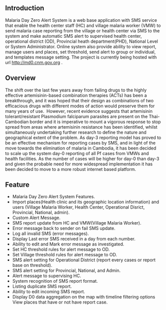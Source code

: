 ## Introduction

Malaria Day Zero Alert System is a web base application with SMS service that  enable the health center staff (HC) and village malaria worker (VMW) to send malaria case reporting  from the village or health center via SMS to the system and make automatic SMS alert to supervised health center, operational district (OD), Provincial heath department(PHD), National Level or System Administrator. Online system also provide ability to view  report, manage users and places, set threshold,  send alert to group or individual, and templates message setting. The project is currently being hosted with url http://md0.cnm.gov.org  .

## Overview

The shift over the last few years away from failing drugs to the highly effective artemisinin-based combination therapies (ACTs) has been a breakthrough, and it was hoped that their design as combinations of two efficacious drugs with different modes of action would preserve them for many years of use.  However, recent evidence suggests that artemisinin tolerant/resistant Plasmodium falciparum parasites are present on the Thai-Cambodian border and it is imperative to mount a vigorous response to stop spread from areas where artemisinin resistance has been identified, whilst simultaneously undertaking further research to define the nature and geographical extent of the problem.
As day-3 reporting model has proved to be an effective mechanism for reporting cases by SMS, and in light of the move towards the elimination of malaria in Cambodia, it has been decided to scale up the system day-0 reporting of all Pf cases from VMWs and health facilities. As the number of cases will be higher for day-0 than day-3 and given the probable need for more widespread implementation it has been decided to move to a more robust internet based platform.

## Feature

* Malaria Day Zero Alert System Features.
* Import places(Health clinic and its geographic location information) and  users (Village Malaria Worker, Health Center, Operational Disrict, Provincial, National, admin).
* Custom Alert Message.
* SMS report update from HC and VMW(Village Malaria Worker).
* Error message back to sender on fail SMS update.
* Log all invalid SMS (error messages).
* Display Last error SMS received in a day from each number.
* Ability to edit and Mark error message as investigated.
* Set HC threshold rules for alert message to OD.
* Set Village threshold rules for alert message to OD.
* SMS alert setting for Operational District (report every cases or report base on threshold).
* SMS alert setting for Provincial, National, and Admin.
* Alert message to supervising HC.
* System recognition of   SMS report format.
* Listing duplicate SMS report.
* Ability to edit incoming SMS report.
* Display D0 data  aggregation on the map with timeline filtering options View  places that have or not have report case.